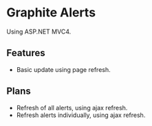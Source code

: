 Graphite Alerts
===============

Using ASP.NET MVC4.

Features
--------
- Basic update using page refresh.

Plans
-----
- Refresh of all alerts, using ajax refresh.
- Refresh alerts individually, using ajax refresh.